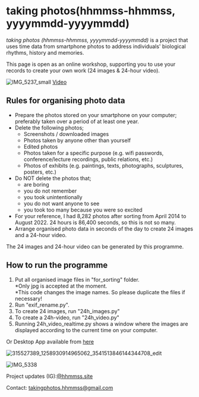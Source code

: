 # taking photos(hhmmss-hhmmss, yyyymmdd-yyyymmdd)

*taking photos (hhmmss-hhmmss, yyyymmdd-yyyymmdd)* is a project that uses time data from smartphone photos to address individuals' biological rhythms, history and memories.

This page is open as an online workshop, supporting you to use your records to create your own work (24 images & 24-hour video).

![IMG_5237_small](https://user-images.githubusercontent.com/47744839/225286371-d0a6fe38-fbb4-4c80-9e44-82ff8b3f8723.jpg)
[Video](https://vimeo.com/799517857)

## Rules for organising photo data
- Prepare the photos stored on your smartphone on your computer; preferably taken over a period of at least one year.
- Delete the following photos;
  - Screenshots / downloaded images
  - Photos taken by anyone other than yourself
  - Edited photos
  - Photos taken for a specific purpose (e.g. wifi passwords, conference/lecture recordings, public relations, etc.)
  - Photos of exhibits (e.g. paintings, texts, photographs, sculptures, posters, etc.)
- Do NOT delete the photos that;
  - are boring
  - you do not remember
  - you took unintentionally
  - you do not want anyone to see
  - you took too many because you were so excited
- For your reference, I had 8,282 photos after sorting from April 2014 to August 2022. 24 hours is 86,400 seconds, so this is not so many.
- Arrange organised photo data in seconds of the day to create 24 images and a 24-hour video.

The 24 images and 24-hour video can be generated by this programme.


## How to run the programme
1. Put all organised image files in "for_sorting" folder.  
*Only jpg is accepted at the moment.  
*This code changes the image names. So please duplicate the files if necessary! 
2. Run "exif_rename.py".  
3. To create 24 images, run "24h_images.py"
4. To create a 24h-video, run "24h_video.py"
5. Running 24h_video_realtime.py shows a window where the images are displayed according to the current time on your computer.  
  
Or Desktop App available from [here](https://miyukioka.com/making-your-own-taking-photos-hhmmss-hhmmss-yyyymmdd-yyyymmdd/)  
  
![315527389_1258930914965062_3541513846144344708_edit](https://user-images.githubusercontent.com/47744839/225287142-5103e232-a868-4d19-aa5f-53bd65caf796.jpg)


![IMG_5338](https://user-images.githubusercontent.com/47744839/225288257-edd0c0c8-0b3d-4ea4-8f74-7c5adfd50105.jpg)


Project updates (IG):[@hhmmss.site](https://instagram.com/hhmmss.site?igshid=ZDdkNTZiNTM=)

Contact: takingphotos.hhmmss@gmail.com

 
